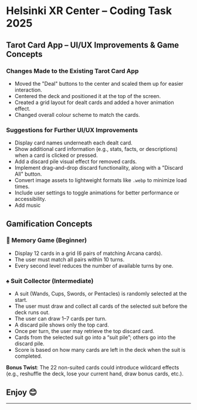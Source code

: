 # Helsinki XR Center – Coding Task 2025

## Tarot Card App – UI/UX Improvements & Game Concepts

### Changes Made to the Existing Tarot Card App

- Moved the "Deal" buttons to the center and scaled them up for easier interaction.
- Centered the deck and positioned it at the top of the screen.
- Created a grid layout for dealt cards and added a hover animation effect.
- Changed overall colour scheme to match the cards.

### Suggestions for Further UI/UX Improvements

- Display card names underneath each dealt card.
- Show additional card information (e.g., stats, facts, or descriptions) when a card is clicked or pressed.
- Add a discard pile visual effect for removed cards.
- Implement drag-and-drop discard functionality, along with a "Discard All" button.
- Convert image assets to lightweight formats like `.webp` to minimize load times.
- Include user settings to toggle animations for better performance or accessibility.
- Add music 

## Gamification Concepts

### 🧠 Memory Game (Beginner)

- Display 12 cards in a grid (6 pairs of matching Arcana cards).
- The user must match all pairs within 10 turns.
- Every second level reduces the number of available turns by one.

### ♠️ Suit Collector (Intermediate)

- A suit (Wands, Cups, Swords, or Pentacles) is randomly selected at the start.
- The user must draw and collect all cards of the selected suit before the deck runs out.
- The user can draw 1–7 cards per turn.
- A discard pile shows only the top card.
- Once per turn, the user may retrieve the top discard card.
- Cards from the selected suit go into a “suit pile”; others go into the discard pile.
- Score is based on how many cards are left in the deck when the suit is completed.

**Bonus Twist**: The 22 non-suited cards could introduce wildcard effects (e.g., reshuffle the deck, lose your current hand, draw bonus cards, etc.).

## Enjoy 😊
---